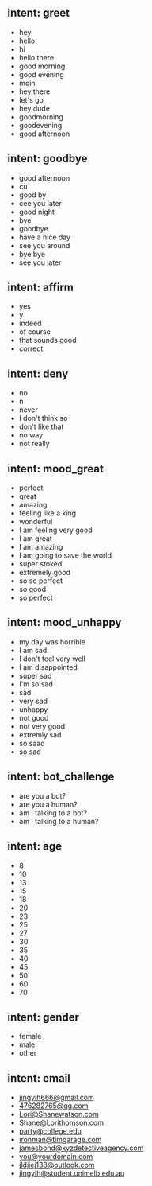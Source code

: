 ## intent: greet
- hey
- hello
- hi
- hello there
- good morning
- good evening
- moin
- hey there
- let's go
- hey dude
- goodmorning
- goodevening
- good afternoon

## intent: goodbye
- good afternoon
- cu
- good by
- cee you later
- good night
- bye
- goodbye
- have a nice day
- see you around
- bye bye
- see you later

## intent: affirm
- yes
- y
- indeed
- of course
- that sounds good
- correct

## intent: deny
- no
- n
- never
- I don't think so
- don't like that
- no way
- not really

## intent: mood_great
- perfect
- great
- amazing
- feeling like a king
- wonderful
- I am feeling very good
- I am great
- I am amazing
- I am going to save the world
- super stoked
- extremely good
- so so perfect
- so good
- so perfect

## intent: mood_unhappy
- my day was horrible
- I am sad
- I don't feel very well
- I am disappointed
- super sad
- I'm so sad
- sad
- very sad
- unhappy
- not good
- not very good
- extremly sad
- so saad
- so sad

## intent: bot_challenge
- are you a bot?
- are you a human?
- am I talking to a bot?
- am I talking to a human? 


## intent: age
- 8
- 10
- 13
- 15
- 18
- 20
- 23
- 25
- 27
- 30
- 35
- 40
- 45
- 50
- 60
- 70

## intent: gender
- female
- male
- other

## intent: email
- jingyih666@gmail.com
- 476282765@qq.com
- Lori@Shanewatson.com
- Shane@Lorithomson.com
- party@college.edu
- ironman@timgarage.com
- jamesbond@xyzdetectiveagency.com
- you@yourdomain.com
- jldjiej138@outlook.com
- jingyih@student.unimelb.edu.au
